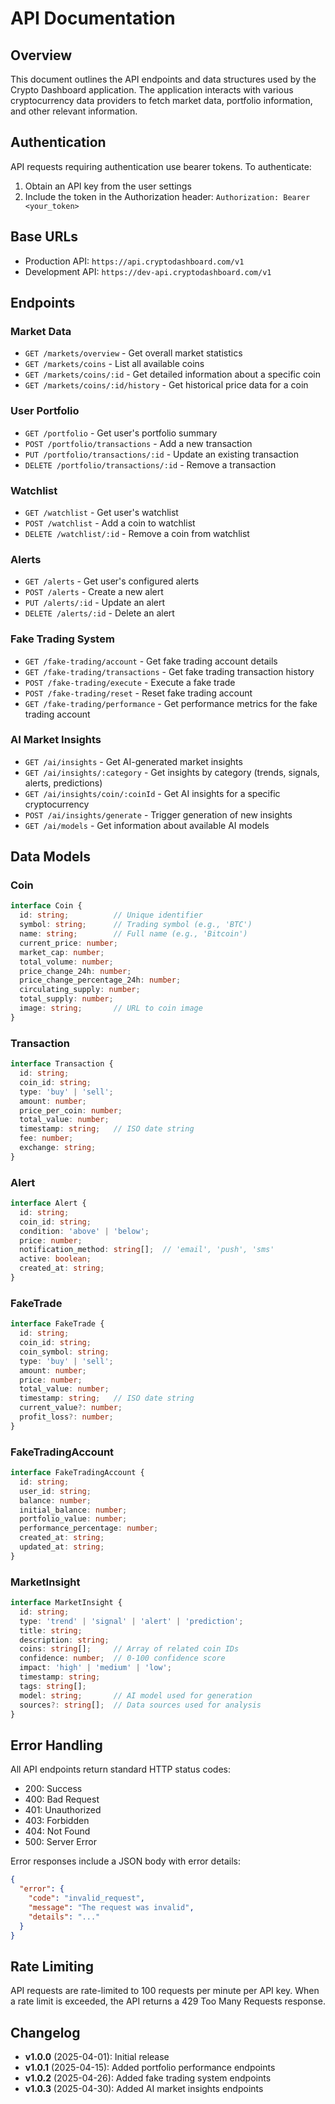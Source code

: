 
# API Documentation

## Overview
This document outlines the API endpoints and data structures used by the Crypto Dashboard application. The application interacts with various cryptocurrency data providers to fetch market data, portfolio information, and other relevant information.

## Authentication
API requests requiring authentication use bearer tokens. To authenticate:
1. Obtain an API key from the user settings
2. Include the token in the Authorization header: `Authorization: Bearer <your_token>`

## Base URLs
- Production API: `https://api.cryptodashboard.com/v1`
- Development API: `https://dev-api.cryptodashboard.com/v1`

## Endpoints

### Market Data
- `GET /markets/overview` - Get overall market statistics
- `GET /markets/coins` - List all available coins
- `GET /markets/coins/:id` - Get detailed information about a specific coin
- `GET /markets/coins/:id/history` - Get historical price data for a coin

### User Portfolio
- `GET /portfolio` - Get user's portfolio summary
- `POST /portfolio/transactions` - Add a new transaction
- `PUT /portfolio/transactions/:id` - Update an existing transaction
- `DELETE /portfolio/transactions/:id` - Remove a transaction

### Watchlist
- `GET /watchlist` - Get user's watchlist
- `POST /watchlist` - Add a coin to watchlist
- `DELETE /watchlist/:id` - Remove a coin from watchlist

### Alerts
- `GET /alerts` - Get user's configured alerts
- `POST /alerts` - Create a new alert
- `PUT /alerts/:id` - Update an alert
- `DELETE /alerts/:id` - Delete an alert

### Fake Trading System
- `GET /fake-trading/account` - Get fake trading account details
- `GET /fake-trading/transactions` - Get fake trading transaction history
- `POST /fake-trading/execute` - Execute a fake trade
- `POST /fake-trading/reset` - Reset fake trading account
- `GET /fake-trading/performance` - Get performance metrics for the fake trading account

### AI Market Insights
- `GET /ai/insights` - Get AI-generated market insights
- `GET /ai/insights/:category` - Get insights by category (trends, signals, alerts, predictions)
- `GET /ai/insights/coin/:coinId` - Get AI insights for a specific cryptocurrency
- `POST /ai/insights/generate` - Trigger generation of new insights
- `GET /ai/models` - Get information about available AI models

## Data Models

### Coin
```typescript
interface Coin {
  id: string;          // Unique identifier
  symbol: string;      // Trading symbol (e.g., 'BTC')
  name: string;        // Full name (e.g., 'Bitcoin')
  current_price: number;
  market_cap: number;
  total_volume: number;
  price_change_24h: number;
  price_change_percentage_24h: number;
  circulating_supply: number;
  total_supply: number;
  image: string;       // URL to coin image
}
```

### Transaction
```typescript
interface Transaction {
  id: string;
  coin_id: string;
  type: 'buy' | 'sell';
  amount: number;
  price_per_coin: number;
  total_value: number;
  timestamp: string;   // ISO date string
  fee: number;
  exchange: string;
}
```

### Alert
```typescript
interface Alert {
  id: string;
  coin_id: string;
  condition: 'above' | 'below';
  price: number;
  notification_method: string[];  // 'email', 'push', 'sms'
  active: boolean;
  created_at: string;
}
```

### FakeTrade
```typescript
interface FakeTrade {
  id: string;
  coin_id: string;
  coin_symbol: string;
  type: 'buy' | 'sell';
  amount: number;
  price: number;
  total_value: number;
  timestamp: string;   // ISO date string
  current_value?: number;
  profit_loss?: number;
}
```

### FakeTradingAccount
```typescript
interface FakeTradingAccount {
  id: string;
  user_id: string;
  balance: number;
  initial_balance: number;
  portfolio_value: number;
  performance_percentage: number;
  created_at: string;
  updated_at: string;
}
```

### MarketInsight
```typescript
interface MarketInsight {
  id: string;
  type: 'trend' | 'signal' | 'alert' | 'prediction';
  title: string;
  description: string;
  coins: string[];     // Array of related coin IDs
  confidence: number;  // 0-100 confidence score
  impact: 'high' | 'medium' | 'low';
  timestamp: string;
  tags: string[];
  model: string;       // AI model used for generation
  sources?: string[];  // Data sources used for analysis
}
```

## Error Handling
All API endpoints return standard HTTP status codes:
- 200: Success
- 400: Bad Request
- 401: Unauthorized
- 403: Forbidden
- 404: Not Found
- 500: Server Error

Error responses include a JSON body with error details:
```json
{
  "error": {
    "code": "invalid_request",
    "message": "The request was invalid",
    "details": "..."
  }
}
```

## Rate Limiting
API requests are rate-limited to 100 requests per minute per API key. When a rate limit is exceeded, the API returns a 429 Too Many Requests response.

## Changelog
- **v1.0.0** (2025-04-01): Initial release
- **v1.0.1** (2025-04-15): Added portfolio performance endpoints
- **v1.0.2** (2025-04-26): Added fake trading system endpoints
- **v1.0.3** (2025-04-30): Added AI market insights endpoints

